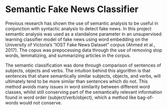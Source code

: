 # Semantic Fake News Classifier

Previous research has shown the use of semantic analysis to be useful in conjunction with syntactic analysis to detect fake news. In this project semantic analysis was used as a standalone parameter in an unsupervised learning classifier model of fake news using word embedding on the University of Victoria’s “IOST Fake News Dataset” corpus (Ahmed et al., 2017). The copus was prepocessing data through the use of removing stop words, lemmatizing, and summarizing articles in the corpus.  

The semantic classification was done through comparison of sentences of subjects, objects and verbs. The intuition behind this algorithm is that sentences that share semantically similar subjects, objects, and verbs, will ultimately tend to be more similar than sentences which do not. This method avoids many issues in word similarity between different word classes, whilst still conserving part of the semantically relevant information found in word order (subject/verb/object), which a method like bag-of-words would not conserve. 

